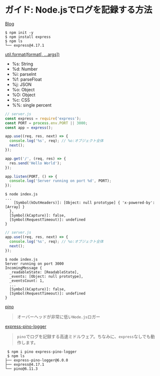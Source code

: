 # ガイド: Node.jsでログを記録する方法

[Blog](https://www.twilio.com/blog/a-guide-to-node-js-logging-jp)

```shell
$ npm init -y
$ npm install express
$ npm ls
└── express@4.17.1
```

[util.format(format[, ...args])](https://nodejs.org/dist/latest-v14.x/docs/api/util.html)


- %s: String
- %d: Number
- %i: parseInt
- %f: parseFloat
- %j: JSON
- %o: Object
- %O: Object
- %c: CSS
- %%: single percent

```js
// server.js
const express = require('express');
const PORT = process.env.PORT || 3000;
const app = express();

app.use((req, res, next) => {
  console.log('%s', req); // %o:オブジェクト全体
  next();
});

app.get('/', (req, res) => {
  res.send('Hello World');
});

app.listen(PORT, () => {
  console.log('Server running on port %d', PORT);
});
```

```shell
$ node index.js
...
    [Symbol(kOutHeaders)]: [Object: null prototype] { 'x-powered-by': [Array] }
  },
  [Symbol(kCapture)]: false,
  [Symbol(RequestTimeout)]: undefined
}
```

```js
// server.js
app.use((req, res, next) => {
  console.log('%s', req); // %o:オブジェクト全体
  next();
});
```

```shell
$ node index.js
Server running on port 3000
IncomingMessage {
  _readableState: [ReadableState],
  _events: [Object: null prototype],
  _eventsCount: 1,
  ...
  [Symbol(kCapture)]: false,
  [Symbol(RequestTimeout)]: undefined
}
```

[pino](https://getpino.io/#/)

> オーバーヘッドが非常に低い`Node.js`ロガー

[express-pino-logger](https://github.com/pinojs/express-pino-logger#readme)

> `pino`でログを記録する高速ミドルウェア。ちなみに、`express`なしでも動作します。

```shell
 $ npm i pino express-pino-logger
 $ npm ls
├── express-pino-logger@6.0.0
├── express@4.17.1
└── pino@6.11.3
```
